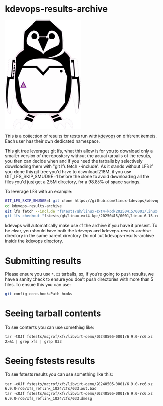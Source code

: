 # kdevops-results-archive

<img src="images/kdevops-archive.png" width=250 align=center alt="kdevops archive logo">

This is a collection of results for tests run with
[kdevops](https://github.com/linux-kdevops/kdevops)
on different kernels. Each user has their own dedicated
namespace.

This git tree leverages git lfs, what this allow is for you to download
only a smaller version of the repository without the actual tarballs
of the results, you then can decide when and if you need the tarballs
by selectively downloading them with "git lfs fetch --include". As it
stands without LFS if you clone this git tree you'd have to download
218M, if you use GIT_LFS_SKIP_SMUDGE=1 before the clone to avoid downloading
all the files you'd just get a 2.5M directory, for a 98.85% of space savings.

To leverage LFS with an example:

```bash
GIT_LFS_SKIP_SMUDGE=1 git clone https://github.com/linux-kdevops/kdevops-results-archive.git
cd kdevops-results-archive
git lfs fetch --include "fstests/gh/linux-ext4-kpd/20250415/0001/linux-6-15-rc2/8ffd015db85f.xz
git lfs checkout "fstests/gh/linux-ext4-kpd/20250415/0001/linux-6-15-rc2/8ffd015db85f.xz
```

kdevops will automatically make use of the archive if you have it present.
To be clear, you should have both the kdevops and kdevops-results-archive
directory in the same parent directory. Do not put kdevops-results-archive
inside the kdevops directory.

# Submitting results

Please ensure you use `*.xz` tarballs, so, if you're going to push
results, we have a sanity check to ensure you don't push directories
with more than 5 files. To ensure this you can use:

```bash
git config core.hooksPath hooks
```

# Seeing tarball contents

To see contents you can use something like:

```
tar -tOJf fstests/mcgrof/xfs/libvirt-qemu/20240505-0001/6.9.0-rc6.xz 2>&1 | grep xfs | grep 033
```

# Seeing fstests results

To see fstests results you can use something like this:

```
tar -xOJf fstests/mcgrof/xfs/libvirt-qemu/20240505-0001/6.9.0-rc6.xz 6.9.0-rc6/xfs_reflink_1024/xfs/033.out.bad
tar -xOJf fstests/mcgrof/xfs/libvirt-qemu/20240505-0001/6.9.0-rc6.xz 6.9.0-rc6/xfs_reflink_1024/xfs/033.dmesg
```
